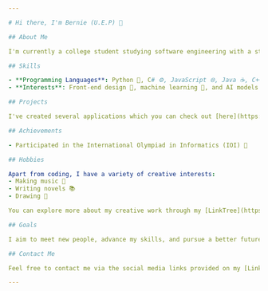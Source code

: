 ```yaml
---

# Hi there, I'm Bernie (U.E.P) 👋

## About Me

I'm currently a college student studying software engineering with a strong passion for front-end development. My goal is to become a front-end engineer and to advance my skills and knowledge in this field continuously.

## Skills

- **Programming Languages**: Python 🐍, C# ⚙️, JavaScript 🌐, Java ☕, C++ 💻
- **Interests**: Front-end design 🎨, machine learning 🤖, and AI models 🤖

## Projects

I've created several applications which you can check out [here](https://github.com/Unforgettableeternalproject?tab=repositories). These projects showcase my skills and interests in software development.

## Achievements

- Participated in the International Olympiad in Informatics (IOI) 🏅

## Hobbies

Apart from coding, I have a variety of creative interests:
- Making music 🎵
- Writing novels 📚
- Drawing 🎨

You can explore more about my creative work through my [LinkTree](https://linktr.ee/unforgettableeternalproject).

## Goals

I aim to meet new people, advance my skills, and pursue a better future in the tech industry. 🌟

## Contact Me

Feel free to contact me via the social media links provided on my [LinkTree](https://linktr.ee/unforgettableeternalproject). I'm always open to connecting and collaborating! (✿◡‿◡)

---
```

